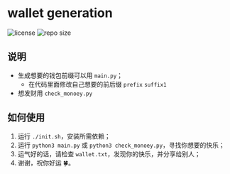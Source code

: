 # wallet generation

![license](https://img.shields.io/github/license/onthebigtree/Wallet-generation)
![repo size](https://img.shields.io/github/repo-size/onthebigtree/Wallet-generation)

## 说明

- 生成想要的钱包前缀可以用 `main.py`；
  - 在代码里面修改自己想要的前后缀 `prefix` `suffix1`
- 想发财用 `check_monoey.py`

## 如何使用

1. 运行 `./init.sh`，安装所需依赖；
2. 运行 `python3 main.py` 或 `python3 check_monoey.py`，寻找你想要的快乐；
3. 运气好的话，请检查 `wallet.txt`，发现你的快乐，并分享给别人；
4. 谢谢，祝你好运 🍀。
